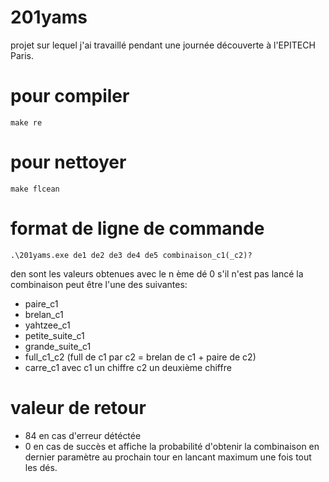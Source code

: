 # 201yams
projet sur lequel j'ai travaillé pendant une journée découverte à l'EPITECH Paris.

# pour compiler
```make re```

# pour nettoyer
```make flcean```

# format de ligne de commande
```.\201yams.exe de1 de2 de3 de4 de5 combinaison_c1(_c2)?```

den sont les valeurs obtenues avec le n ème dé 0 s'il n'est pas lancé
la combinaison peut être l'une des suivantes:
- paire_c1
- brelan_c1
- yahtzee_c1
- petite_suite_c1
- grande_suite_c1
- full_c1_c2 (full de c1 par c2 = brelan de c1 + paire de c2)
- carre_c1
avec c1 un chiffre 
c2 un deuxième chiffre

# valeur de retour
- 84 en cas d'erreur détéctée
- 0 en cas de succès et affiche la probabilité d'obtenir la combinaison en dernier paramètre au prochain tour en lancant maximum une fois tout les dés.
